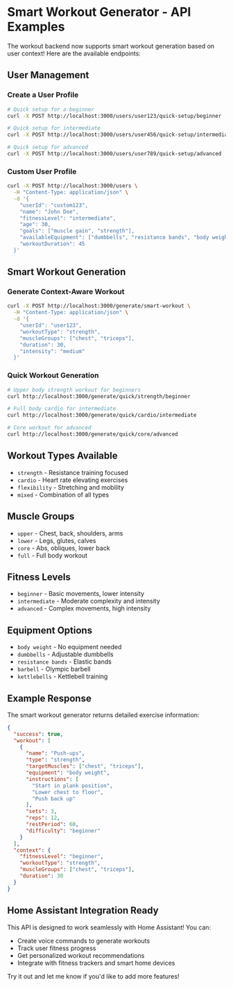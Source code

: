 # Smart Workout Generator - API Examples

The workout backend now supports smart workout generation based on user context! Here are the available endpoints:

## User Management

### Create a User Profile

```bash
# Quick setup for a beginner
curl -X POST http://localhost:3000/users/user123/quick-setup/beginner

# Quick setup for intermediate
curl -X POST http://localhost:3000/users/user456/quick-setup/intermediate

# Quick setup for advanced
curl -X POST http://localhost:3000/users/user789/quick-setup/advanced
```

### Custom User Profile

```bash
curl -X POST http://localhost:3000/users \
  -H "Content-Type: application/json" \
  -d '{
    "userId": "custom123",
    "name": "John Doe",
    "fitnessLevel": "intermediate",
    "age": 30,
    "goals": ["muscle gain", "strength"],
    "availableEquipment": ["dumbbells", "resistance bands", "body weight"],
    "workoutDuration": 45
  }'
```

## Smart Workout Generation

### Generate Context-Aware Workout

```bash
curl -X POST http://localhost:3000/generate/smart-workout \
  -H "Content-Type: application/json" \
  -d '{
    "userId": "user123",
    "workoutType": "strength",
    "muscleGroups": ["chest", "triceps"],
    "duration": 30,
    "intensity": "medium"
  }'
```

### Quick Workout Generation

```bash
# Upper body strength workout for beginners
curl http://localhost:3000/generate/quick/strength/beginner

# Full body cardio for intermediate
curl http://localhost:3000/generate/quick/cardio/intermediate

# Core workout for advanced
curl http://localhost:3000/generate/quick/core/advanced
```

## Workout Types Available

- `strength` - Resistance training focused
- `cardio` - Heart rate elevating exercises
- `flexibility` - Stretching and mobility
- `mixed` - Combination of all types

## Muscle Groups

- `upper` - Chest, back, shoulders, arms
- `lower` - Legs, glutes, calves
- `core` - Abs, obliques, lower back
- `full` - Full body workout

## Fitness Levels

- `beginner` - Basic movements, lower intensity
- `intermediate` - Moderate complexity and intensity
- `advanced` - Complex movements, high intensity

## Equipment Options

- `body weight` - No equipment needed
- `dumbbells` - Adjustable dumbbells
- `resistance bands` - Elastic bands
- `barbell` - Olympic barbell
- `kettlebells` - Kettlebell training

## Example Response

The smart workout generator returns detailed exercise information:

```json
{
  "success": true,
  "workout": [
    {
      "name": "Push-ups",
      "type": "strength",
      "targetMuscles": ["chest", "triceps"],
      "equipment": "body weight",
      "instructions": [
        "Start in plank position",
        "Lower chest to floor",
        "Push back up"
      ],
      "sets": 3,
      "reps": 12,
      "restPeriod": 60,
      "difficulty": "beginner"
    }
  ],
  "context": {
    "fitnessLevel": "beginner",
    "workoutType": "strength",
    "muscleGroups": ["chest", "triceps"],
    "duration": 30
  }
}
```

## Home Assistant Integration Ready

This API is designed to work seamlessly with Home Assistant! You can:

- Create voice commands to generate workouts
- Track user fitness progress
- Get personalized workout recommendations
- Integrate with fitness trackers and smart home devices

Try it out and let me know if you'd like to add more features!
